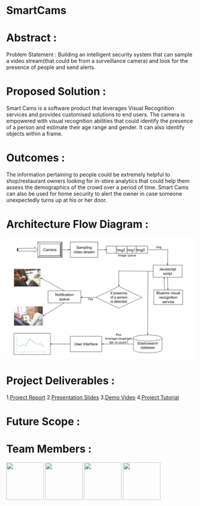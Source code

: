 # SmartCams

# Abstract  :
Problem Statement :
Building an intelligent security system that can sample a video stream(that could be from a surveillance camera) and look for the presence of people and send alerts. 

# Proposed Solution :
Smart Cams is a software product that leverages Visual Recognition services and provides customised solutions to end users. The camera is empowered with visual recognition abilities that could identify the presence of a person and estimate their age range and gender. It can also identify objects within a frame.

# Outcomes : 
The information pertaining to people could be extremely helpful to shop/restaurant  owners looking for in-store analytics that could help them assess the demographics of the crowd over a period of time. Smart Cams can also be used for home security to alert the owner in case someone unexpectedly turns up at his or her door.

# Architecture Flow Diagram  :

![alt text](https://github.com/SJSU272LabS17/Project-Team-3/blob/master/images/Final%20Flow%20Diagram.png "Architecture Flow Diagram")

# Project Deliverables :
1.[Project Report](https://github.com/SJSU272Lab/ASDapp/blob/master/FInal%20Project/Team_29.pdf)
2.[Presentation Slides](https://github.com/SJSU272Lab/ASDapp/blob/master/FInal%20Project/autism.pptx)
3.[Demo Video]()
4.[Project Tutorial]()

# Future Scope :

# Team Members :
<img src="" width="100" height="100" />
<img src="" width="100" height="100" />
<img src="" width="100" height="100" />
<img src="" width="100" height="100" />

